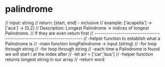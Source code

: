 # palindrome
// input: string
// return: [start, end] - inclusive
// example: ['acapella'] -> ['aca'] -> [0,2]
// Description: Longest Palindrome -> indices of longest Palindrome.
// If they are even return first
// ------------------------------------------------------------------------
// -helper function to establish what a Palindrome is
// -main function longPalindrome -> input (string)
// -for loop through string
// -for loop through string
// -each time a Palindrome is found we will start i at the index after
// -let arr = ['car','bus']
// -helper function returns longest string in our array
// -return word
